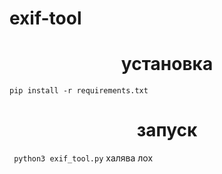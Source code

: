 # exif-tool
<center><h1>установка</h1></center>
<code>pip install -r requirements.txt</code>
<center><h1>запуск</h1></center>
<code> python3 exif_tool.py</code>
халява лох